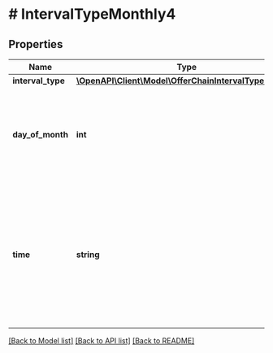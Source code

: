 # # IntervalTypeMonthly4

## Properties

Name | Type | Description | Notes
------------ | ------------- | ------------- | -------------
**interval_type** | [**\OpenAPI\Client\Model\OfferChainIntervalTypeMonthly**](OfferChainIntervalTypeMonthly.md) |  |
**day_of_month** | **int** | The day of the month when the offer chain is reset. If a month has fewer days than the specified day, the reset will occur on the last day of the month. |
**time** | **string** | The time when the offer chain is reset in the specified time zone (rounding to hours). &lt;br&gt;&lt;br&gt; For example, the reset time is set to 01:00 for the Kuala Lumpur time zone (GMT+8), the value of the &#x60;time&#x60; parameter is &#x60;01:00:00+08:00&#x60;. |

[[Back to Model list]](../../README.md#models) [[Back to API list]](../../README.md#endpoints) [[Back to README]](../../README.md)
